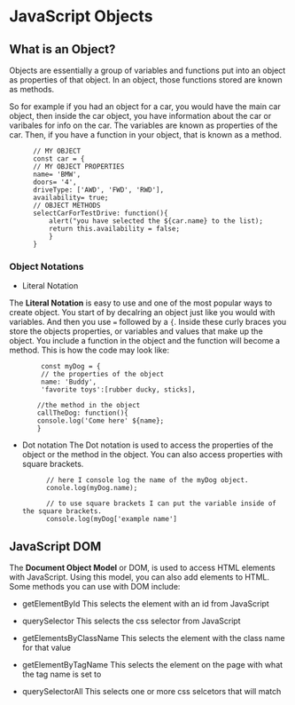 # JavaScript Objects # 

## What is an Object? ## 
Objects are essentially a group of variables and functions put into an object as properties of that object. In an object, those functions stored are known as methods. 

So for example if you had an object for a car, you would have the main car object, then inside the car object, you have information about the car or varibales for info on the car. The variables are known as properties of the car. Then, if you have a function in your object, that is known as a method. 
    
          // MY OBJECT
          const car = { 
          // MY OBJECT PROPERTIES 
          name= 'BMW', 
          doors= '4',
          driveType: ['AWD', 'FWD', 'RWD'], 
          availability= true; 
          // OBJECT METHODS
          selectCarForTestDrive: function(){ 
              alert("you have selected the ${car.name} to the list); 
              return this.availability = false; 
              } 
          } 
          
### Object Notations ### 
* Literal Notation


The **Literal Notation** is easy to use and one of the most popular ways to create object. You start of by decalring an object just like you would with variables. And then you use `=` followed by a `{`. Inside these curly braces you store the objects properties, or variables and values that make up the object. You include a function in the object and the function will become a method. This is how the code may look like: 

            const myDog = { 
            // the properties of the object
            name: 'Buddy',                         
            'favorite toys':[rubber ducky, sticks], 
           
           //the method in the object 
           callTheDog: function(){
           console.log('Come here' ${name};
           } 
* Dot notation 
The Dot notation is used to access the properties of the object or the method in the object. You can also access properties with square brackets. 

            // here I console log the name of the myDog object. 
            conole.log(myDog.name); 
            
            // to use square brackets I can put the variable inside of the square brackets. 
            console.log(myDog['example name'] 
            
## JavaScript DOM ## 
The **Document Object Model** or DOM, is used to access HTML elements with JavaScript. Using this model, you can also add elements to HTML. Some methods you can use with DOM include: 

* getElementById 
This selects the element with an id from JavaScript 

* querySelector 
This selects the css selector from JavaScript 

* getElementsByClassName
This selects the element with the class name for that value 

* getElementByTagName 
This selects the element on the page with what the tag name is set to 

* querySelectorAll 
This selects one or more css selcetors that will match 
            

      
